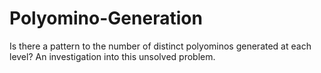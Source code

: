 # Polyomino-Generation
Is there a pattern to the number of distinct polyominos generated at each level? An investigation into this unsolved problem. 
